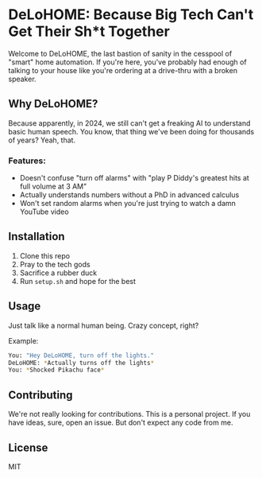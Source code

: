 # DeLoHOME: Because Big Tech Can't Get Their Sh*t Together

Welcome to DeLoHOME, the last bastion of sanity in the cesspool of "smart" home automation. If you're here, you've probably had enough of talking to your house like you're ordering at a drive-thru with a broken speaker.

## Why DeLoHOME?

Because apparently, in 2024, we still can't get a freaking AI to understand basic human speech. You know, that thing we've been doing for thousands of years? Yeah, that.

### Features:

- Doesn't confuse "turn off alarms" with "play P Diddy's greatest hits at full volume at 3 AM"
- Actually understands numbers without a PhD in advanced calculus
- Won't set random alarms when you're just trying to watch a damn YouTube video

## Installation

1. Clone this repo
2. Pray to the tech gods
3. Sacrifice a rubber duck
4. Run `setup.sh` and hope for the best

## Usage

Just talk like a normal human being. Crazy concept, right?

Example:
```bash
You: "Hey DeLoHOME, turn off the lights."
DeLoHOME: *Actually turns off the lights*
You: *Shocked Pikachu face*
```

## Contributing

We're not really looking for contributions. This is a personal project. If you have ideas, sure, open an issue. But don't expect any code from me.

## License

MIT